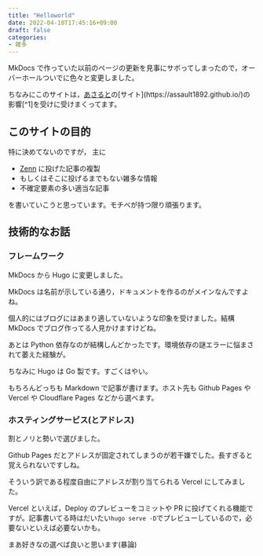 ```yaml
---
title: "Helloworld"
date: 2022-04-10T17:45:16+09:00
draft: false
categories:
- 雑多
---
```


MkDocs で作っていた以前のページの更新を見事にサボってしまったので，オーバーホールついでに色々と変更しました。

ちなみにこのサイトは，[あさると](https://twitter.con/Szlyne_)の[サイト](https://assault1892.github.io/)の影響[^1]を受けに受けまくってます。

## このサイトの目的

特に決めてないのですが， 主に

- [Zenn](https://zenn.dev/alliana_ab2m) に投げた記事の複製
- もしくはそこに投げるまでもない雑多な情報
- 不確定要素の多い適当な記事

を書いていこうと思っています。モチベが持つ限り頑張ります。

## 技術的なお話

### フレームワーク

MkDocs から Hugo に変更しました。

MkDocs は名前が示している通り，ドキュメントを作るのがメインなんですよね。

個人的にはブログにはあまり適していないような印象を受けました。結構 MkDocs でブログ作ってる人見かけますけどね。

あとは Python 依存なのが結構しんどかったです。環境依存の謎エラーに悩まされて萎えた経験が。

ちなみに Hugo は Go 製です。すごくはやい。

もちろんどっちも Markdown で記事が書けます。ホスト先も Github Pages や Vercel や Cloudflare Pages などから選べます。

### ホスティングサービス(とアドレス)

割とノリと勢いで選びました。

Github Pages だとアドレスが固定されてしまうのが若干嫌でした。長すぎると覚えられないですしね。

そういう訳である程度自由にアドレスが割り当てられる Vercel にしてみました。

Vercel といえば，Deploy のプレビューをコミットや PR に投げてくれる機能ですが。記事書いてる時はだいたい`hugo serve -D`でプレビューしているので，必要ないといえば必要ないかも。

まあ好きなの選べば良いと思います(暴論)

[^1]: 余談ですが MkDocs 使ってたのもあさるとの影響なので，このサイトは実質彼が運営してると言っても過言ではないですね。丸投げしようかな。
